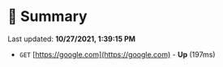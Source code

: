 # 📖 Summary
Last updated: **10/27/2021, 1:39:15 PM**

- `GET` [https://google.com](https://google.com) - **Up** (197ms)
